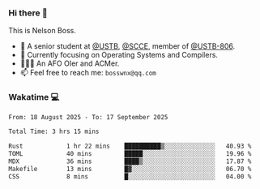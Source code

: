 ### Hi there 👋

<!--
**bosswnx/bosswnx** is a ✨ _special_ ✨ repository because its `README.md` (this file) appears on your GitHub profile.

Here are some ideas to get you started:

- 🔭 I’m currently working on ...
- 🌱 I’m currently learning ...
- 👯 I’m looking to collaborate on ...
- 🤔 I’m looking for help with ...
- 💬 Ask me about ...
- 📫 How to reach me: ...
- 😄 Pronouns: ...
- ⚡ Fun fact: ...
-->

This is Nelson Boss.

- 🏫 A senior student at [@USTB](https://www.ustb.edu.cn/), [@SCCE](https://scce.ustb.edu.cn/), member of [@USTB-806](https://ustb-806.github.io/).
- 🌱 Currently focusing on Operating Systems and Compilers.
- 🧑🏻‍💻 An AFO OIer and ACMer.
- 📫 Feel free to reach me: `bosswnx@qq.com`

### Wakatime 💻

<!--START_SECTION:waka-->

```txt
From: 18 August 2025 - To: 17 September 2025

Total Time: 3 hrs 15 mins

Rust            1 hr 22 mins    ██████████▒░░░░░░░░░░░░░░   40.93 %
TOML            40 mins         █████░░░░░░░░░░░░░░░░░░░░   19.96 %
MDX             36 mins         ████▒░░░░░░░░░░░░░░░░░░░░   17.87 %
Makefile        13 mins         █▓░░░░░░░░░░░░░░░░░░░░░░░   06.70 %
CSS             8 mins          █░░░░░░░░░░░░░░░░░░░░░░░░   04.00 %
```

<!--END_SECTION:waka-->
